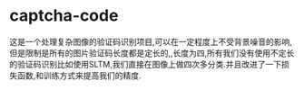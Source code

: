 # captcha-code
 这是一个处理复杂图像的验证码识别项目,可以在一定程度上不受背景噪音的影响,但是限制是所有的图片验证码长度都是定长的,,长度为四,所有我们没有使用不定长的验证码识别比如使用SLTM,我们直接在图像上做四次多分类.并且改进了一下损失函数,和训练方式来提高我们的精度.
